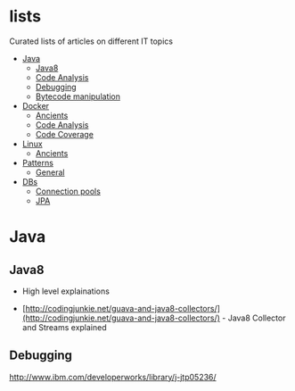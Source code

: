 # lists
Curated lists of articles on different IT topics


- [Java](#java)
    - [Java8](#java8)
    - [Code Analysis](#code-analysis)
    - [Debugging](#debugging)
    - [Bytecode manipulation](#bytecodema)
- [Docker](#docker)
    - [Ancients](#ancients)
    - [Code Analysis](#code-analysis)
    - [Code Coverage](#code-coverage)
- [Linux](#linux)
    - [Ancients](#ancients)
- [Patterns](#patterns)    
    - [General](#general)
- [DBs](#database)
    - [Connection pools](#ancients)
    - [JPA](#jpa)
    
    
# Java    

## Java8

  - High level explainations 
  
* [http://codingjunkie.net/guava-and-java8-collectors/](http://codingjunkie.net/guava-and-java8-collectors/) - Java8 Collector and Streams explained



## Debugging
 
  http://www.ibm.com/developerworks/library/j-jtp05236/
